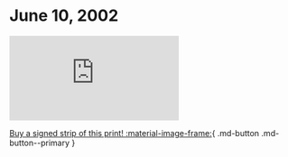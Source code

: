 # June 10, 2002

![](https://www.achewood.com/comic.php?date=06102002)

[Buy a signed strip of this print! :material-image-frame:](https://achewood-holiday-pop-up.myshopify.com/products/strip#06102002){ .md-button .md-button--primary }
